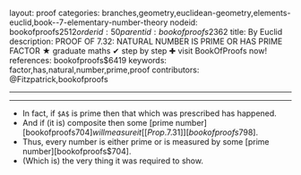 layout: proof
categories: branches,geometry,euclidean-geometry,elements-euclid,book--7-elementary-number-theory
nodeid: bookofproofs$2512
orderid: 50
parentid: bookofproofs$2362
title: By Euclid
description: PROOF OF 7.32: NATURAL NUMBER IS PRIME OR HAS PRIME FACTOR &#9733; graduate maths &#10004; step by step &#10010; visit BookOfProofs now!
references: bookofproofs$6419
keywords: factor,has,natural,number,prime,proof
contributors: @Fitzpatrick,bookofproofs

---


---



* In fact, if `$A$` is prime then that which was prescribed has happened.
* And if (it is) composite then some [prime number][bookofproofs$704] will measure it [[Prop. 7.31]][bookofproofs$798].
* Thus, every number is either prime or is measured by some [prime number][bookofproofs$704].
* (Which is) the very thing it was required to show.
